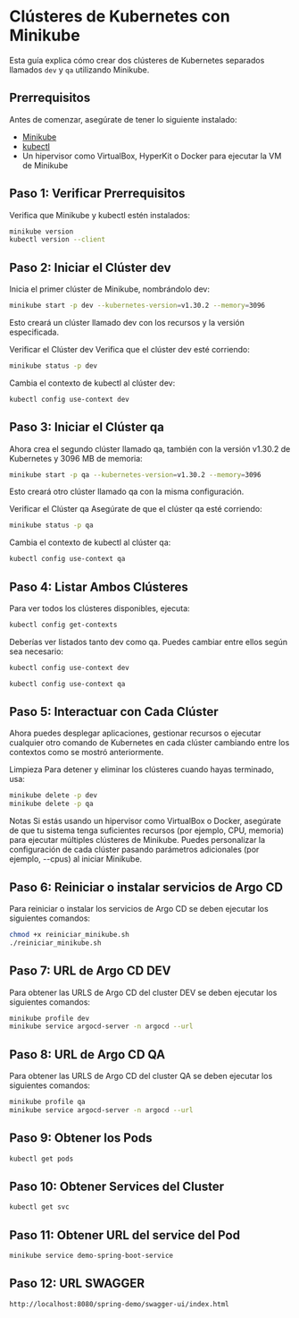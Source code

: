 # Clústeres de Kubernetes con Minikube

Esta guía explica cómo crear dos clústeres de Kubernetes separados llamados `dev` y `qa` utilizando Minikube.

## Prerrequisitos

Antes de comenzar, asegúrate de tener lo siguiente instalado:

- [Minikube](https://minikube.sigs.k8s.io/docs/start/)
- [kubectl](https://kubernetes.io/docs/tasks/tools/install-kubectl/)
- Un hipervisor como VirtualBox, HyperKit o Docker para ejecutar la VM de Minikube

## Paso 1: Verificar Prerrequisitos

Verifica que Minikube y kubectl estén instalados:

```bash
minikube version
kubectl version --client
```

## Paso 2: Iniciar el Clúster dev
Inicia el primer clúster de Minikube, nombrándolo dev:

```bash
minikube start -p dev --kubernetes-version=v1.30.2 --memory=3096
```

Esto creará un clúster llamado dev con los recursos y la versión especificada.

Verificar el Clúster dev
Verifica que el clúster dev esté corriendo:

```bash
minikube status -p dev
```
Cambia el contexto de kubectl al clúster dev:

```bash
kubectl config use-context dev
```

## Paso 3: Iniciar el Clúster qa
Ahora crea el segundo clúster llamado qa, también con la versión v1.30.2 de Kubernetes y 3096 MB de memoria:

```bash
minikube start -p qa --kubernetes-version=v1.30.2 --memory=3096
```

Esto creará otro clúster llamado qa con la misma configuración.

Verificar el Clúster qa
Asegúrate de que el clúster qa esté corriendo:

```bash
minikube status -p qa
```
Cambia el contexto de kubectl al clúster qa:

```bash
kubectl config use-context qa
```

## Paso 4: Listar Ambos Clústeres
Para ver todos los clústeres disponibles, ejecuta:

```bash
kubectl config get-contexts
```

Deberías ver listados tanto dev como qa. Puedes cambiar entre ellos según sea necesario:

```bash
kubectl config use-context dev

kubectl config use-context qa
```

## Paso 5: Interactuar con Cada Clúster
Ahora puedes desplegar aplicaciones, gestionar recursos o ejecutar cualquier otro comando de Kubernetes en cada clúster cambiando entre los contextos como se mostró anteriormente.

Limpieza
Para detener y eliminar los clústeres cuando hayas terminado, usa:

```bash
minikube delete -p dev
minikube delete -p qa
```

Notas
Si estás usando un hipervisor como VirtualBox o Docker, asegúrate de que tu sistema tenga suficientes recursos (por ejemplo, CPU, memoria) para ejecutar múltiples clústeres de Minikube.
Puedes personalizar la configuración de cada clúster pasando parámetros adicionales (por ejemplo, --cpus) al iniciar Minikube.

## Paso 6: Reiniciar o instalar servicios de Argo CD
Para reiniciar o instalar los servicios de Argo CD se deben ejecutar los siguientes comandos:

```bash
chmod +x reiniciar_minikube.sh 
./reiniciar_minikube.sh
```

## Paso 7: URL de Argo CD DEV
Para obtener las URLS de Argo CD del cluster DEV se deben ejecutar los siguientes comandos:

```bash
minikube profile dev
minikube service argocd-server -n argocd --url
```

## Paso 8: URL de Argo CD QA
Para obtener las URLS de Argo CD del cluster QA se deben ejecutar los siguientes comandos:

```bash
minikube profile qa
minikube service argocd-server -n argocd --url
```

## Paso 9: Obtener los Pods
```bash
kubectl get pods
```

## Paso 10: Obtener Services del Cluster
```bash
kubectl get svc
```

## Paso 11: Obtener URL del service del Pod
```bash
minikube service demo-spring-boot-service
```

## Paso 12: URL SWAGGER
```bash
http://localhost:8080/spring-demo/swagger-ui/index.html
```
